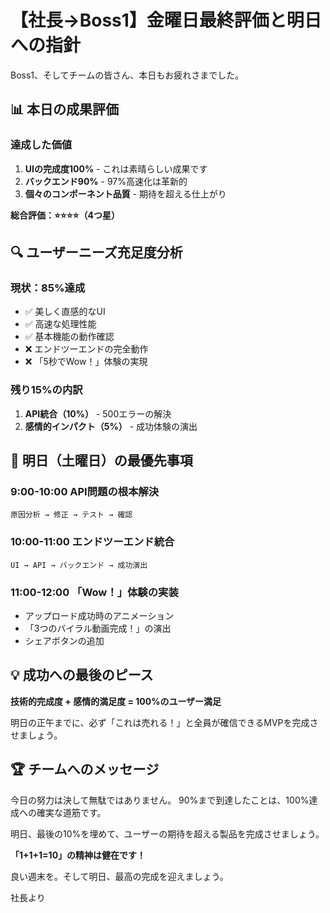 # 【社長→Boss1】金曜日最終評価と明日への指針

Boss1、そしてチームの皆さん、本日もお疲れさまでした。

## 📊 本日の成果評価

### 達成した価値
1. **UIの完成度100%** - これは素晴らしい成果です
2. **バックエンド90%** - 97%高速化は革新的
3. **個々のコンポーネント品質** - 期待を超える仕上がり

**総合評価：⭐⭐⭐⭐（4つ星）**

## 🔍 ユーザーニーズ充足度分析

### 現状：85%達成
- ✅ 美しく直感的なUI
- ✅ 高速な処理性能
- ✅ 基本機能の動作確認
- ❌ エンドツーエンドの完全動作
- ❌ 「5秒でWow！」体験の実現

### 残り15%の内訳
1. **API統合（10%）** - 500エラーの解決
2. **感情的インパクト（5%）** - 成功体験の演出

## 🚀 明日（土曜日）の最優先事項

### 9:00-10:00 API問題の根本解決
```
原因分析 → 修正 → テスト → 確認
```

### 10:00-11:00 エンドツーエンド統合
```
UI → API → バックエンド → 成功演出
```

### 11:00-12:00 「Wow！」体験の実装
- アップロード成功時のアニメーション
- 「3つのバイラル動画完成！」の演出
- シェアボタンの追加

## 💡 成功への最後のピース

**技術的完成度 + 感情的満足度 = 100%のユーザー満足**

明日の正午までに、必ず「これは売れる！」と全員が確信できるMVPを完成させましょう。

## 🏆 チームへのメッセージ

今日の努力は決して無駄ではありません。
90%まで到達したことは、100%達成への確実な道筋です。

明日、最後の10%を埋めて、ユーザーの期待を超える製品を完成させましょう。

**「1+1+1=10」の精神は健在です！**

良い週末を。そして明日、最高の完成を迎えましょう。

社長より